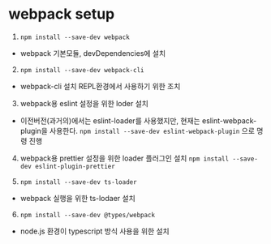 # webpack setup

1. `npm install --save-dev webpack`

- webpack 기본모듈, devDependencies에 설치

2. `npm install --save-dev webpack-cli`

- webpack-cli 설치 REPL환경에서 사용하기 위한 조치

3. webpack용 eslint 설정을 위한 loder 설치

- 이전버전(과거의)에서는 eslint-loader를 사용했지만, 현재는 eslint-webpack-plugin을 사용한다.
  `npm install --save-dev eslint-webpack-plugin`
  으로 명령 진행

4. webpack용 prettier 설정을 위한 loader 플러그인 설치
   `npm install --save-dev eslint-plugin-prettier`

5. `npm install --save-dev ts-loader`

- webpack 실행을 위한 ts-lodaer 설치

6. `npm install --save-dev @types/webpack`

- node.js 환경이 typescript 방식 사용을 위한 설치
